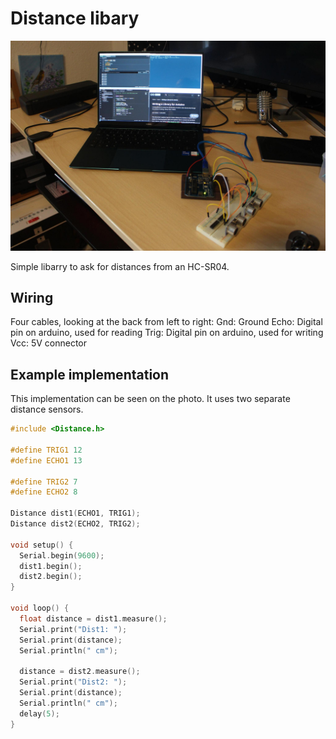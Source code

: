 # Distance libary

![Distance in Use](./distance_in_use.jpeg)

Simple libarry to ask for distances from an
HC-SR04.

## Wiring

Four cables, looking at the back from left to right:
Gnd: Ground
Echo: Digital pin on arduino, used for reading
Trig: Digital pin on arduino, used for writing
Vcc: 5V connector

## Example implementation
This implementation can be seen on the photo. It uses two separate distance sensors.

```C
#include <Distance.h>

#define TRIG1 12
#define ECHO1 13

#define TRIG2 7
#define ECHO2 8

Distance dist1(ECHO1, TRIG1);
Distance dist2(ECHO2, TRIG2);

void setup() {
  Serial.begin(9600);
  dist1.begin();
  dist2.begin();
}

void loop() {
  float distance = dist1.measure();
  Serial.print("Dist1: ");
  Serial.print(distance);
  Serial.println(" cm");

  distance = dist2.measure();
  Serial.print("Dist2: ");
  Serial.print(distance);
  Serial.println(" cm");
  delay(5);
}
```

